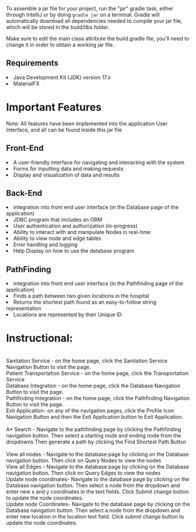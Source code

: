 To assemble a jar file for your project, run the "jar" gradle task, either through IntelliJ or by doing
`gradle jar` on a terminal. Gradle will automatically download all dependencies needed to compile your jar file,
which will be stored in the build/libs folder.

Make sure to edit the main class attribute the build.gradle file, you'll need to change it in order to obtain
a working jar file.

## Requirements
<li>Java Development Kit (JDK) version 17.x
<li>MaterialFX

# Important Features
Note: All features have been implemented into the application User Interface, and all
can be found inside this jar file

## Front-End
<li>A user-friendly interface for navigating and interacting with the system
<li>Forms for inputting data and making requests
<li>Display and visualization of data and results


## Back-End
<li>integration into front end user interface (in the Database page of the application)
<li>JDBC program that includes an ORM
<li>User authentication and authorization (in-progress)
<li>Ability to interact with and manipulate Nodes in real-time
<li>Ability to view node and edge tables
<li>Error handling and logging
<li>Help Display on how to use the database program


## PathFinding
<li>integration into front end user interface (in the Pathfinding page of the application)
<li>Finds a path between two given locations in the hospital
<li>Returns the shortest path found as an easy-to-follow string representation
<li>Locations are represented by their Unique ID

# Instructional:

<br>Sanitation Service - on the home page, click the Sanitation Service Navigation Button to visit the page.
<br>Patient Transportation Service - on the home page, click the Transportation Service
<br>Database Integration - on the home page, click the Database Navigation Button to visit the page.
<br>Pathfinding Integration - on the home page, click the Pathfinding Navigation Button to visit the page.
<br>Exit Application- on any of the navigation pages, click the Profile Icon Navigation Button and then the Exit Application button to Exit Application.
<br>
<br>A* Search - Navigate to the pathfinding page by clicking the Pathfinding navigation button. Then select a starting node and ending node from the dropdowns
Then generate a path by clicking the Find Shortest Path Button
<br>
<br>View all nodes - Navigate to the database page by clicking on the Database navigation button. Then click on Query Nodes to view the nodes
<br>View all Edges - Navigate to the database page by clicking on the Database navigation button. Then click on Query Edges to view the nodes
<br>Update node coordinates- Navigate to the database page by clicking on the Database navigation button. Then select a node from the dropdown 
and enter new x and y coordinates in the text fields. Click Submit change button to update the node coordinates.
<br>Update node Coordinates- Navigate to the database page by clicking on the Database navigation button. Then select a node from the dropdown
and enter new location in the location text field. Click submit change button to update the node coordinates. 
<br>
<br> 

